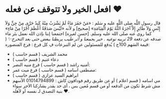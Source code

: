# افعل الخير ولا تتوقف عن فعله ♥️
قال رسول اللَّه صلى اللَّه عليه و سَلم : «مَنْ حَفَرَ مَاءً لَمْ يَشْرَبْ مِنْهُ كَبِدٌ حَرَّى مِنْ جِنٍّ وَلاَ إِنْسٍ وَلاَ طَائِرٍ إِلاَّ آجَرَهُ اللَّهُ يَوْمَ الْقِيَامَةِ» [صحيح]
و لأنه «لَيْسَ صَدَقَةٌ أَعْظَمَ أَجْرًا مِنْ مَاءٍ» كما روي عنه صلى الله عليه وسلم. [حسن لغيره]
اجتمعنا إننا بإذن الله نعمل بئر ماء صدقه عن *دفعة 29 تربيه نوعيه* .
*خير يجمعنا و آثر طَيب يربطنا ببعض حتى بعد التخرج*✨
( قيمة السَهم 100ج )
يُدفع للمسئولين عن لم التبرعات فِ كل فرع : 
فرع المنصوره:
- محمد الشريف ( قسم حاسب )
- دعاء غنيم ( قسم حاسب )
- أمنيه راشد ( قسم حاسب )
فرع منيه النصر:
- مصطفى اسامه ( قسم حاسب )
فرع ميت غمر:
- ابراهيم السيد عزازى ( قسم حاسب )
- مي اسامه ( قسم اعلام )
أو عن طريق رقم فودافون كاش :
01014794899
الأسهم مش شرط تكون من الدفعه أو من قسم مُعين بس ، أى حد يقدر يشاركنا الأجر سواء بنية التصدق لـ نفسه أو لأهله ♥️.
